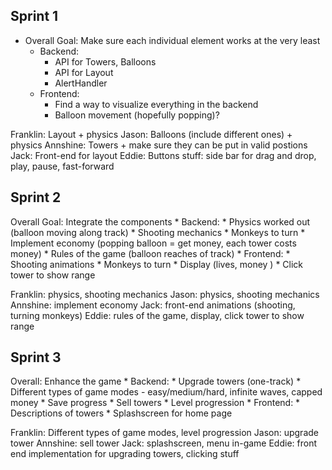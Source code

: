 ## Sprint 1
* Overall Goal: Make sure each individual element works at the very least
    * Backend: 
        * API for Towers, Balloons
        * API for Layout
        * AlertHandler
    * Frontend:
        * Find a way to visualize everything in the backend
        * Balloon movement (hopefully popping)?

Franklin: Layout + physics
Jason: Balloons (include different ones) + physics
Annshine: Towers + make sure they can be put in valid postions
Jack: Front-end for layout
Eddie: Buttons stuff: side bar for drag and drop, play, pause, fast-forward

## Sprint 2
Overall Goal: Integrate the components
    * Backend:
        * Physics worked out (balloon moving along track)
        * Shooting mechanics
        * Monkeys to turn
        * Implement economy (popping balloon = get money, each tower costs money)
        * Rules of the game (balloon reaches of track)
    * Frontend:
        * Shooting animations
        * Monkeys to turn
        * Display (lives, money )
        * Click tower to show range
    
Franklin: physics, shooting mechanics
Jason: physics, shooting mechanics
Annshine: implement economy
Jack: front-end animations (shooting, turning monkeys)
Eddie: rules of the game, display, click tower to show range

## Sprint 3
Overall: Enhance the game
    * Backend:
        * Upgrade towers (one-track)
        * Different types of game modes - easy/medium/hard, infinite waves, capped money
        * Save progress
        * Sell towers
        * Level progression
    * Frontend:
        * Descriptions of towers
        * Splashscreen for home page
      
Franklin: Different types of game modes, level progression
Jason: upgrade tower
Annshine: sell tower
Jack: splashscreen, menu in-game
Eddie: front end implementation for upgrading towers, clicking stuff